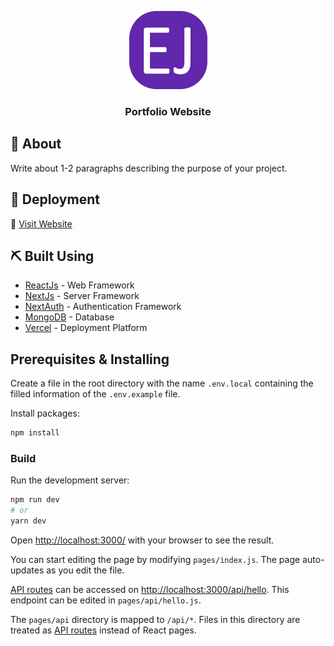 <p align="center">
  <a href="" rel="noopener">
<img width=125 src="./logo.png" alt="Project logo"></a>
</p>

<h3 align="center">Portfolio Website</h3>
 
## 🧐 About <a name = "about"></a>

Write about 1-2 paragraphs describing the purpose of your project.

## 🚀 Deployment <a name = "deployment"></a>
🔗 [Visit Website](https://eldossjogy.vercel.app/)


## ⛏️ Built Using <a name = "built_using"></a>

- [ReactJs](https://reactjs.org/) - Web Framework
- [NextJs](https://nextjs.org/) - Server Framework
- [NextAuth](https://next-auth.js.org/) - Authentication Framework
- [MongoDB](https://www.mongodb.com/) - Database
- [Vercel](https://vercel.com/) - Deployment Platform

 
## Prerequisites & Installing

Create a file in the root directory with the name `.env.local` containing the filled information of the `.env.example` file.
 
Install packages:
```bash
npm install
```

### Build

Run the development server:
```bash
npm run dev
# or
yarn dev
```

Open [http://localhost:3000/](http://localhost:3000/) with your browser to see the result.

You can start editing the page by modifying `pages/index.js`. The page auto-updates as you edit the file.

[API routes](https://nextjs.org/docs/api-routes/introduction) can be accessed on [http://localhost:3000/api/hello](http://localhost:3000/hello). This endpoint can be edited in `pages/api/hello.js`.

The `pages/api` directory is mapped to `/api/*`. Files in this directory are treated as [API routes](https://nextjs.org/docs/api-routes/introduction) instead of React pages.
 
